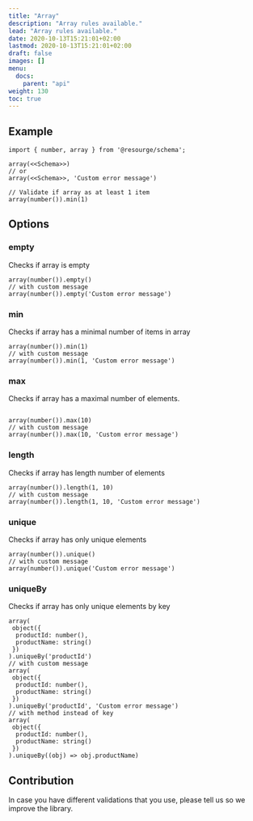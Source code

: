 ```yaml
---
title: "Array"
description: "Array rules available."
lead: "Array rules available."
date: 2020-10-13T15:21:01+02:00
lastmod: 2020-10-13T15:21:01+02:00
draft: false
images: []
menu:
  docs:
    parent: "api"
weight: 130
toc: true
---
```


## Example

```js,ts
import { number, array } from '@resourge/schema';

array(<<Schema>>)
// or
array(<<Schema>>, 'Custom error message')

// Validate if array as at least 1 item
array(number()).min(1)
```

## Options

### empty

Checks if array is empty

```js,ts
array(number()).empty()
// with custom message
array(number()).empty('Custom error message')
```

### min

Checks if array has a minimal number of items in array

```js,ts
array(number()).min(1)
// with custom message
array(number()).min(1, 'Custom error message')
```

### max

Checks if array has a maximal number of elements.

```js,ts

array(number()).max(10)
// with custom message
array(number()).max(10, 'Custom error message')
```

### length

Checks if array has length number of elements

```js,ts
array(number()).length(1, 10)
// with custom message
array(number()).length(1, 10, 'Custom error message')
```

### unique

Checks if array has only unique elements

```js,ts
array(number()).unique()
// with custom message
array(number()).unique('Custom error message')
```

### uniqueBy

Checks if array has only unique elements by key

```js,ts
array(
 object({
  productId: number(),
  productName: string()
 })
).uniqueBy('productId')
// with custom message
array(
 object({
  productId: number(),
  productName: string()
 })
).uniqueBy('productId', 'Custom error message')
// with method instead of key
array(
 object({
  productId: number(),
  productName: string()
 })
).uniqueBy((obj) => obj.productName)
```

## Contribution

In case you have different validations that you use, please tell us so we improve the library.
